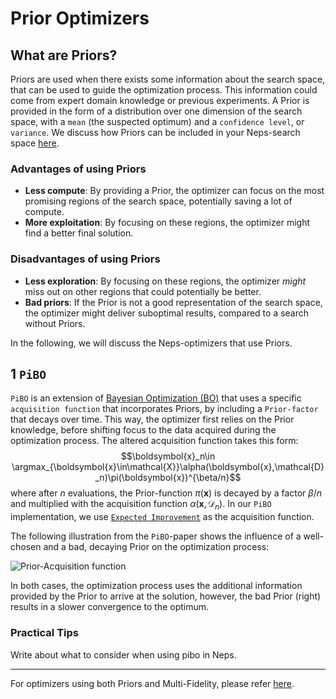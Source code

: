 # Prior Optimizers

## What are Priors?

Priors are used when there exists some information about the search space, that can be used to guide the optimization process. This information could come from expert domain knowledge or previous experiments. A Prior is provided in the form of a distribution over one dimension of the search space, with a `mean` (the suspected optimum) and a `confidence level`, or `variance`. We discuss how Priors can be included in your Neps-search space [here](../../reference/pipeline_space.md#using-your-knowledge-providing-a-prior).

### Advantages of using Priors

- **Less compute**: By providing a Prior, the optimizer can focus on the most promising regions of the search space, potentially saving a lot of compute.
- **More exploitation**: By focusing on these regions, the optimizer might find a better final solution.

### Disadvantages of using Priors

- **Less exploration**: By focusing on these regions, the optimizer _might_ miss out on other regions that could potentially be better.
- **Bad priors**: If the Prior is not a good representation of the search space, the optimizer might deliver suboptimal results, compared to a search without Priors.

In the following, we will discuss the Neps-optimizers that use Priors.

## 1 `PiBO`

`PiBO` is an extension of [Bayesian Optimization (BO)](../search_algorithms/bayesian_optimization.md) that uses a specific `acquisition function` that incorporates Priors, by including a `Prior-factor` that decays over time. This way, the optimizer first relies on the Prior knowledge, before shifting focus to the data acquired during the optimization process.
The altered acquisition function takes this form:
$$\boldsymbol{x}_n\in \argmax_{\boldsymbol{x}\in\mathcal{X}}\alpha(\boldsymbol{x},\mathcal{D}_n)\pi(\boldsymbol{x})^{\beta/n}$$
where after $n$ evaluations, the Prior-function $\pi(\boldsymbol{x})$ is decayed by a factor $\beta/n$ and multiplied with the acquisition function $\alpha(\boldsymbol{x},\mathcal{D}_n)$. In our `PiBO` implementation, we use [`Expected Improvement`](../search_algorithms/bayesian_optimization.md#the-acquisition-function) as the acquisition function.

The following illustration from the `PiBO`-paper shows the influence of a well-chosen and a bad, decaying Prior on the optimization process:

![Prior-Acquisition function](../../doc_images/optimizers/pibo_acqus.png)

In both cases, the optimization process uses the additional information provided by the Prior to arrive at the solution, however, the bad Prior (right) results in a slower convergence to the optimum.

### Practical Tips

Write about what to consider when using pibo in Neps.

___

For optimizers using both Priors and Multi-Fidelity, please refer [here](multifidelity_prior.md).
